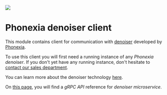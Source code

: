 ![](https://www.phonexia.com/wp-content/uploads/phonexia-logo-transparent-500px.png)

# Phonexia denoiser client

This module contains client for communication with [denoiser](https://hub.docker.com/repository/docker/phonexia/denoiser/general) developed by [Phonexia](https://phonexia.com).

To use this client you will first need a running instance of any *Phonexia denoiser*. If you don't yet have any running instance, don't hesitate to [contact our sales department](mailto:info@phonexia.com).

You can learn more about the denoiser technology [here](https://docs.cloud.phonexia.com/docs/technologies/denoiser/).

On [this page](https://docs.cloud.phonexia.com/docs/products/speech-platform-4/grpc/api/phonexia/grpc/technologies/denoiser/v1/denoiser.proto), you will find a *gRPC API* reference for *denoiser microservice*.

